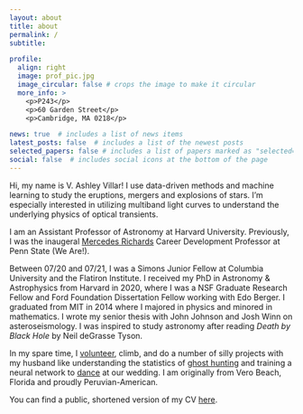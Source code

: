 ```yaml
---
layout: about
title: about
permalink: /
subtitle: 

profile:
  align: right
  image: prof_pic.jpg
  image_circular: false # crops the image to make it circular
  more_info: >
    <p>P243</p>
    <p>60 Garden Street</p>
    <p>Cambridge, MA 0218</p>

news: true  # includes a list of news items
latest_posts: false  # includes a list of the newest posts
selected_papers: false # includes a list of papers marked as "selected={true}"
social: false  # includes social icons at the bottom of the page
---
```



Hi, my name is V. Ashley Villar! I use data-driven methods and machine learning to study the eruptions, mergers and explosions of stars. I’m especially interested in utilizing multiband light curves to understand the underlying physics of optical transients.

I am an Assistant Professor of Astronomy at Harvard University. Previously, I was the inaugeral [Mercedes Richards](https://en.wikipedia.org/wiki/Mercedes_Richards) Career Development Professor at Penn State (We Are!).

Between 07/20 and 07/21, I was a Simons Junior Fellow at Columbia University and the Flatiron Institute. I received my PhD in Astronomy & Astrophysics from Harvard in 2020, where I was a NSF Graduate Research Fellow and Ford Foundation Dissertation Fellow working with Edo Berger. I graduated from MIT in 2014 where I majored in physics and minored in mathematics. I wrote my senior thesis with John Johnson and Josh Winn on asteroseismology. I was inspired to study astronomy after reading *Death by Black Hole* by Neil deGrasse Tyson.

In my spare time, I [volunteer](https://astrobites.org/), climb, and do a number of silly projects with my husband like understanding the statistics of [ghost hunting](https://medium.com/@astrovav/the-statistics-of-spirit-boxes-2cf021bf6c3) and training a neural network to [dance](https://medium.com/@astrovav/our-first-dance-a71e07ba350c) at our wedding. I am originally from Vero Beach, Florida and proudly Peruvian-American.

You can find a public, shortened version of my CV [here](https://drive.google.com/file/d/1uifAgH9h_jO-rbpO2F-NzZXe_qLL60iz/view).